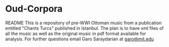 # Oud-Corpora
README
This is a repository of pre-WWI Ottoman music from a publication entitled "Chants Turcs" 
published in Istanbul.  The plan is to have xml files  of all the music 
as well as the original music in pdf format available for analysis.
For further questions email Garo Saraydarian at garo@mit.edu
